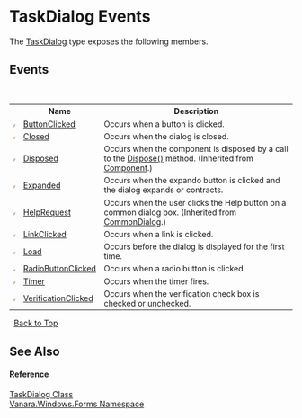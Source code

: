 # TaskDialog Events
 

The <a href="0e4976bb-9701-b107-c589-9d00dabbbae0">TaskDialog</a> type exposes the following members.


## Events
&nbsp;<table><tr><th></th><th>Name</th><th>Description</th></tr><tr><td>![Public event](media/pubevent.gif "Public event")</td><td><a href="0007cc75-d4ff-7ff5-5626-84829955ad7b">ButtonClicked</a></td><td>
Occurs when a button is clicked.</td></tr><tr><td>![Public event](media/pubevent.gif "Public event")</td><td><a href="bd01acbf-90fd-e0c6-886a-84c86b7eea78">Closed</a></td><td>
Occurs when the dialog is closed.</td></tr><tr><td>![Public event](media/pubevent.gif "Public event")</td><td><a href="http://msdn2.microsoft.com/en-us/library/adz0f023" target="_blank">Disposed</a></td><td>
Occurs when the component is disposed by a call to the <a href="http://msdn2.microsoft.com/en-us/library/3cc9y48w" target="_blank">Dispose()</a> method.
 (Inherited from <a href="http://msdn2.microsoft.com/en-us/library/9wbadbce" target="_blank">Component</a>.)</td></tr><tr><td>![Public event](media/pubevent.gif "Public event")</td><td><a href="b3d856ce-bf2d-f0ae-ea48-767baa3790ef">Expanded</a></td><td>
Occurs when the expando button is clicked and the dialog expands or contracts.</td></tr><tr><td>![Public event](media/pubevent.gif "Public event")</td><td><a href="http://msdn2.microsoft.com/en-us/library/90c7cfk5" target="_blank">HelpRequest</a></td><td>
Occurs when the user clicks the Help button on a common dialog box.
 (Inherited from <a href="http://msdn2.microsoft.com/en-us/library/54yt69tx" target="_blank">CommonDialog</a>.)</td></tr><tr><td>![Public event](media/pubevent.gif "Public event")</td><td><a href="c21d9273-5602-fcc9-c3b3-e2398790316e">LinkClicked</a></td><td>
Occurs when a link is clicked.</td></tr><tr><td>![Public event](media/pubevent.gif "Public event")</td><td><a href="961a5a09-3dac-6d42-a4c9-54a59ddb19bc">Load</a></td><td>
Occurs before the dialog is displayed for the first time.</td></tr><tr><td>![Public event](media/pubevent.gif "Public event")</td><td><a href="e69ea297-af99-ff15-75c6-df5a2d0cfbd4">RadioButtonClicked</a></td><td>
Occurs when a radio button is clicked.</td></tr><tr><td>![Public event](media/pubevent.gif "Public event")</td><td><a href="2e395220-725e-e5cc-b282-2b76f9297ccb">Timer</a></td><td>
Occurs when the timer fires.</td></tr><tr><td>![Public event](media/pubevent.gif "Public event")</td><td><a href="f087c659-7de5-5f92-6270-a9565e278f2b">VerificationClicked</a></td><td>
Occurs when the verification check box is checked or unchecked.</td></tr></table>&nbsp;
<a href="#taskdialog-events">Back to Top</a>

## See Also


#### Reference
<a href="0e4976bb-9701-b107-c589-9d00dabbbae0">TaskDialog Class</a><br /><a href="c580cf52-4028-70db-28d0-f9b1abc03861">Vanara.Windows.Forms Namespace</a><br />